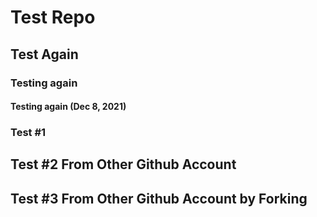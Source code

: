 # Test Repo 
## Test Again 

### Testing again 

#### Testing again (Dec 8, 2021)

### Test #1


## Test #2 From Other Github Account 

## Test #3 From Other Github Account by Forking 
